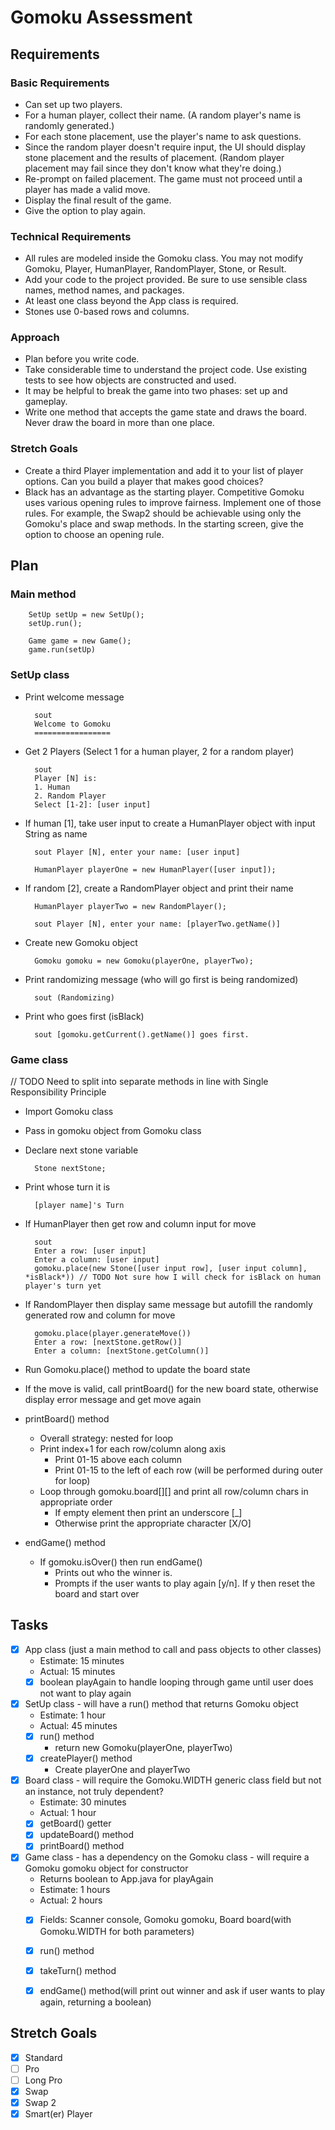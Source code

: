 # Gomoku Assessment

## Requirements

### Basic Requirements
* Can set up two players.
* For a human player, collect their name. (A random player's name is randomly generated.)
* For each stone placement, use the player's name to ask questions.
* Since the random player doesn't require input, the UI should display stone placement and the results of placement. (Random player placement may fail since they don't know what they're doing.)
* Re-prompt on failed placement. The game must not proceed until a player has made a valid move.
* Display the final result of the game.
* Give the option to play again.

### Technical Requirements
* All rules are modeled inside the Gomoku class. You may not modify Gomoku, Player, HumanPlayer, RandomPlayer, Stone, or Result.
* Add your code to the project provided. Be sure to use sensible class names, method names, and packages.
* At least one class beyond the App class is required.
* Stones use 0-based rows and columns.

### Approach
* Plan before you write code.
* Take considerable time to understand the project code. Use existing tests to see how objects are constructed and used.
* It may be helpful to break the game into two phases: set up and gameplay.
* Write one method that accepts the game state and draws the board. Never draw the board in more than one place.

### Stretch Goals
* Create a third Player implementation and add it to your list of player options. Can you build a player that makes good choices?
* Black has an advantage as the starting player. Competitive Gomoku uses various opening rules to improve fairness. Implement one of those rules. For example, the Swap2 should be achievable using only the Gomoku's place and swap methods. In the starting screen, give the option to choose an opening rule.

## Plan
### Main method


        SetUp setUp = new SetUp();
        setUp.run();
  
        Game game = new Game();
        game.run(setUp)
        
### SetUp class
* Print welcome message
    

        sout
        Welcome to Gomoku
        =================
* Get 2 Players (Select 1 for a human player, 2 for a random player)


        sout
        Player [N] is:
        1. Human
        2. Random Player
        Select [1-2]: [user input]
* If human [1], take user input to create a HumanPlayer object with input String as name


        sout Player [N], enter your name: [user input]

        HumanPlayer playerOne = new HumanPlayer([user input]);
* If random [2], create a RandomPlayer object and print their name


        HumanPlayer playerTwo = new RandomPlayer();

        sout Player [N], enter your name: [playerTwo.getName()]
* Create new Gomoku object


        Gomoku gomoku = new Gomoku(playerOne, playerTwo);
* Print randomizing message (who will go first is being randomized)


        sout (Randomizing)
* Print who goes first (isBlack)


        sout [gomoku.getCurrent().getName()] goes first.


### Game class
// TODO Need to split into separate methods in line with Single Responsibility Principle
* Import Gomoku class
* Pass in gomoku object from Gomoku class
* Declare next stone variable
    

        Stone nextStone;
* Print whose turn it is
    

        [player name]'s Turn
* If HumanPlayer then get row and column input for move


        sout
        Enter a row: [user input]
        Enter a column: [user input]
        gomoku.place(new Stone([user input row], [user input column], *isBlack*)) // TODO Not sure how I will check for isBlack on human player's turn yet
* If RandomPlayer then display same message but autofill the randomly generated row and column for move 
        

        gomoku.place(player.generateMove())
        Enter a row: [nextStone.getRow()]
        Enter a column: [nextStone.getColumn()]
* Run Gomoku.place() method to update the board state
* If the move is valid, call printBoard() for the new board state, otherwise display error message and get move again
* printBoard() method
  * Overall strategy: nested for loop
  * Print index+1 for each row/column along axis
    * Print 01-15 above each column
    * Print 01-15 to the left of each row (will be performed during outer for loop)
  * Loop through gomoku.board[][] and print all row/column chars in appropriate order
    * If empty element then print an underscore [_]
    * Otherwise print the appropriate character [X/O]
* endGame() method
  * If gomoku.isOver() then run endGame()
    * Prints out who the winner is.
    * Prompts if the user wants to play again [y/n]. If y then reset the board and start over

## Tasks
* [x] App class (just a main method to call and pass objects to other classes)
  * Estimate: 15 minutes
  * Actual: 15 minutes
  * [x] boolean playAgain to handle looping through game until user does not want to play again
* [x] SetUp class - will have a run() method that returns Gomoku object
  * Estimate: 1 hour
  * Actual: 45 minutes
  * [x] run() method
    * return new Gomoku(playerOne, playerTwo)
  * [x] createPlayer() method
    * Create playerOne and playerTwo
* [x] Board class - will require the Gomoku.WIDTH generic class field but not an instance, not truly dependent?
  * Estimate: 30 minutes
  * Actual: 1 hour
  * [x] getBoard() getter
  * [x] updateBoard() method
  * [x] printBoard() method
* [x] Game class - has a dependency on the Gomoku class - will require a Gomoku gomoku object for constructor
  * Returns boolean to App.java for playAgain
  * Estimate: 1 hours
  * Actual: 2 hours
  * [x] Fields: Scanner console, Gomoku gomoku, Board board(with Gomoku.WIDTH for both parameters)
  * [x] run() method
  * [x] takeTurn() method
  * [x] endGame() method(will print out winner and ask if user wants to play again, returning a boolean)
  
  
## Stretch Goals
* [x] Standard
* [ ] Pro
* [ ] Long Pro
* [x] Swap
* [x] Swap 2
* [x] Smart(er) Player